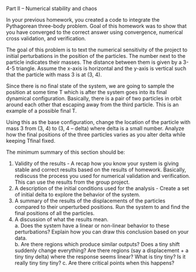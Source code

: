 Part II – Numerical stability and chaos

In your previous homework, you created a code to integrate the Pythagorean three-body problem.   Goal of this homework was to show that you have converged to the correct answer using convergence, numerical cross validation, and verification.

The goal of this problem is to text the numerical sensitivity of the project to initial perturbations in the position of the particles.  The number next to the particle indicates their masses.  The distance between them is given by a 3-4-5 triangle.  Assume the x-axis is horizontal and the y-axis is vertical such that the particle with mass 3 is at (3, 4).





				





Since there is no final state of the system, we are going to sample the position at some time T which is after the system goes into its final dynamical configuration.  Basically, there is a pair of two particles in orbit around each other that escaping away from the third particle.  This is an example of a possible final T.  

 
Using this as the base configuration, change the location of the particle with mass 3 from (3, 4) to (3, 4 – delta) where delta is a small number.  Analyze how the final positions of the three particles varies as you alter delta while keeping Tfinal fixed.

The minimum summary of this section should be:

1)	Validity of the results - A recap how you know your system is giving stable and correct results based on the results of homework.  Basically, rediscuss the process you used for numerical validation and verification.  This can use the results from the group project.   
2)	A description of the initial conditions used for the analysis - Create a set of initial delta to explore the behavior of the system.
3)	A summary of the results of the displacements of the particles compared to their unperturbed positions.   Run the system to and find the final positions of all the particles.
4)	A discussion of what the results mean.  
a.	Does the system have a linear or non-linear behavior to these perturbations?  Explain how you can draw this conclusion based on your data.  
b.	Are there regions which produce similar outputs?  Does a tiny shift suddenly change everything?  Are there regions (say a displacement + a tiny tiny delta) where the response seems linear? What is tiny tiny?  Is it really tiny tiny tiny?
c.	Are there critical points when this happens?
